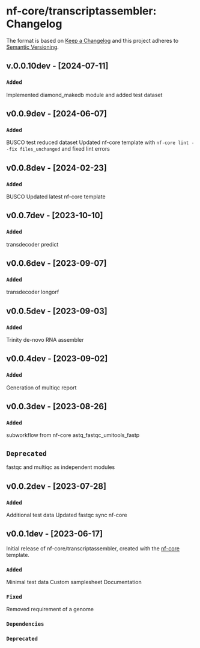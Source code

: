 # nf-core/transcriptassembler: Changelog

The format is based on [Keep a Changelog](https://keepachangelog.com/en/1.0.0/)
and this project adheres to [Semantic Versioning](https://semver.org/spec/v2.0.0.html).

## v.0.0.10dev - [2024-07-11]

### `Added`

Implemented diamond_makedb module and added test dataset

## v0.0.9dev - [2024-06-07]

### `Added`

BUSCO test reduced dataset
Updated nf-core template with `nf-core lint --fix files_unchanged` and fixed lint errors

## v0.0.8dev - [2024-02-23]

### `Added`

BUSCO
Updated latest nf-core template

## v0.0.7dev - [2023-10-10]

### `Added`

transdecoder predict

## v0.0.6dev - [2023-09-07]

### `Added`

transdecoder longorf

## v0.0.5dev - [2023-09-03]

### `Added`

Trinity de-novo RNA assembler

## v0.0.4dev - [2023-09-02]

### `Added`

Generation of multiqc report

## v0.0.3dev - [2023-08-26]

### `Added`

subworkflow from nf-core astq_fastqc_umitools_fastp

## `Deprecated`

fastqc and multiqc as independent modules

## v0.0.2dev - [2023-07-28]

### `Added`

Additional test data
Updated fastqc
sync nf-core

## v0.0.1dev - [2023-06-17]

Initial release of nf-core/transcriptassembler, created with the [nf-core](https://nf-co.re/) template.

### `Added`

Minimal test data
Custom samplesheet
Documentation

### `Fixed`

Removed requirement of a genome

### `Dependencies`

### `Deprecated`
